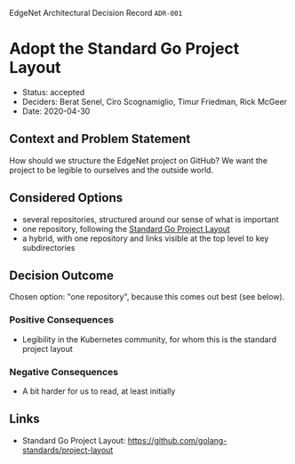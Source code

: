 EdgeNet Architectural Decision Record ```ADR-001```

# Adopt the Standard Go Project Layout

* Status: accepted <!-- optional -->
* Deciders: Berat Senel, Ciro Scognamiglio, Timur Friedman, Rick McGeer <!-- optional -->
* Date: 2020-04-30 <!-- optional -->

## Context and Problem Statement

How should we structure the EdgeNet project on GitHub? We want the project to be legible to ourselves and the outside world.

## Considered Options

* several repositories, structured around our sense of what is important
* one repository, following the [Standard Go Project Layout](https://github.com/golang-standards/project-layout)
* a hybrid, with one repository and links visible at the top level to key subdirectories

## Decision Outcome

Chosen option: "one repository", because this comes out best (see below).

### Positive Consequences <!-- optional -->

* Legibility in the Kubernetes community, for whom this is the standard project layout

### Negative Consequences <!-- optional -->

* A bit harder for us to read, at least initially

## Links <!-- optional -->

* Standard Go Project Layout: https://github.com/golang-standards/project-layout
